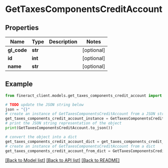 # GetTaxesComponentsCreditAccount


## Properties

Name | Type | Description | Notes
------------ | ------------- | ------------- | -------------
**gl_code** | **str** |  | [optional] 
**id** | **int** |  | [optional] 
**name** | **str** |  | [optional] 

## Example

```python
from fineract_client.models.get_taxes_components_credit_account import GetTaxesComponentsCreditAccount

# TODO update the JSON string below
json = "{}"
# create an instance of GetTaxesComponentsCreditAccount from a JSON string
get_taxes_components_credit_account_instance = GetTaxesComponentsCreditAccount.from_json(json)
# print the JSON string representation of the object
print(GetTaxesComponentsCreditAccount.to_json())

# convert the object into a dict
get_taxes_components_credit_account_dict = get_taxes_components_credit_account_instance.to_dict()
# create an instance of GetTaxesComponentsCreditAccount from a dict
get_taxes_components_credit_account_from_dict = GetTaxesComponentsCreditAccount.from_dict(get_taxes_components_credit_account_dict)
```
[[Back to Model list]](../README.md#documentation-for-models) [[Back to API list]](../README.md#documentation-for-api-endpoints) [[Back to README]](../README.md)



